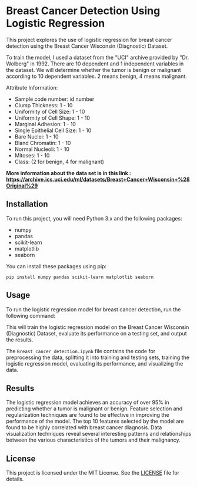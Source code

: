 # Breast Cancer Detection Using Logistic Regression

This project explores the use of logistic regression for breast cancer detection using the Breast Cancer Wisconsin (Diagnostic) Dataset.

To train the model, I used a dataset from the "UCI" archive provided by "Dr. Wolberg" in 1992. There are 10 dependent and 1 independent variables in the dataset. We will determine whether the tumor is benign or malignant according to 10 dependent variables. 2 means benign, 4 means malignant.

Attribute Information:

  * Sample code number: id number
  * Clump Thickness: 1 - 10
  * Uniformity of Cell Size: 1 - 10
  * Uniformity of Cell Shape: 1 - 10
  * Marginal Adhesion: 1 - 10
  * Single Epithelial Cell Size: 1 - 10
  * Bare Nuclei: 1 - 10
  * Bland Chromatin: 1 - 10
  * Normal Nucleoli: 1 - 10
  * Mitoses: 1 - 10
  * Class: (2 for benign, 4 for malignant)
  
**More information about the data set is in this link : https://archive.ics.uci.edu/ml/datasets/Breast+Cancer+Wisconsin+%28Original%29**

## Installation

To run this project, you will need Python 3.x and the following packages:

- numpy
- pandas
- scikit-learn
- matplotlib
- seaborn

You can install these packages using pip:

    pip install numpy pandas scikit-learn matplotlib seaborn 

## Usage

To run the logistic regression model for breast cancer detection, run the following command:


This will train the logistic regression model on the Breast Cancer Wisconsin (Diagnostic) Dataset, evaluate its performance on a testing set, and output the results.

The `Breast_cancer_detection.ipynb` file contains the code for preprocessing the data, splitting it into training and testing sets, training the logistic regression model, evaluating its performance, and visualizing the data.

## Results

The logistic regression model achieves an accuracy of over 95% in predicting whether a tumor is malignant or benign. Feature selection and regularization techniques are found to be effective in improving the performance of the model. The top 10 features selected by the model are found to be highly correlated with breast cancer diagnosis. Data visualization techniques reveal several interesting patterns and relationships between the various characteristics of the tumors and their malignancy.

## License

This project is licensed under the MIT License. See the [LICENSE](LICENSE) file for details.
